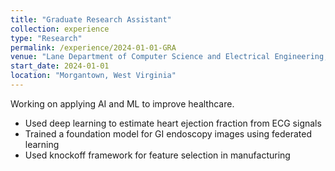 ```yaml
---
title: "Graduate Research Assistant"
collection: experience
type: "Research"
permalink: /experience/2024-01-01-GRA
venue: "Lane Department of Computer Science and Electrical Engineering, West Virginia University"
start_date: 2024-01-01
location: "Morgantown, West Virginia"
---
```


Working on applying AI and ML to improve healthcare.
* Used deep learning to estimate heart ejection fraction from ECG signals  
* Trained a foundation model for GI endoscopy images using federated learning  
* Used knockoff framework for feature selection in manufacturing

